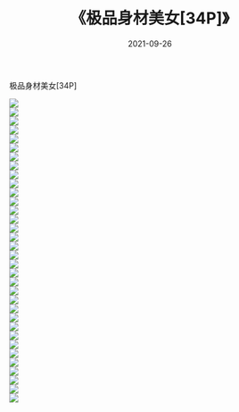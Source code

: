 ﻿---
layout: post
title:  《极品身材美女[34P]》
date:   2021-09-26
img: http://img.660000.xyz/Sharelink/性感/2021/极品身材美女[34P]/000.jpg
categories: [美女, 清纯, 唯美]
---

极品身材美女[34P]

  ![](http://img.660000.xyz/Sharelink/性感/2021/极品身材美女[34P]/001.jpg) <br> ![](http://img.660000.xyz/Sharelink/性感/2021/极品身材美女[34P]/002.jpg) <br> ![](http://img.660000.xyz/Sharelink/性感/2021/极品身材美女[34P]/003.jpg) <br> ![](http://img.660000.xyz/Sharelink/性感/2021/极品身材美女[34P]/004.jpg) <br> ![](http://img.660000.xyz/Sharelink/性感/2021/极品身材美女[34P]/005.jpg) <br> ![](http://img.660000.xyz/Sharelink/性感/2021/极品身材美女[34P]/006.jpg) <br> ![](http://img.660000.xyz/Sharelink/性感/2021/极品身材美女[34P]/007.jpg) <br> ![](http://img.660000.xyz/Sharelink/性感/2021/极品身材美女[34P]/008.jpg) <br> ![](http://img.660000.xyz/Sharelink/性感/2021/极品身材美女[34P]/009.jpg) <br> ![](http://img.660000.xyz/Sharelink/性感/2021/极品身材美女[34P]/010.jpg) <br> ![](http://img.660000.xyz/Sharelink/性感/2021/极品身材美女[34P]/011.jpg) <br> ![](http://img.660000.xyz/Sharelink/性感/2021/极品身材美女[34P]/012.jpg) <br> ![](http://img.660000.xyz/Sharelink/性感/2021/极品身材美女[34P]/013.jpg) <br> ![](http://img.660000.xyz/Sharelink/性感/2021/极品身材美女[34P]/014.jpg) <br> ![](http://img.660000.xyz/Sharelink/性感/2021/极品身材美女[34P]/015.jpg) <br> ![](http://img.660000.xyz/Sharelink/性感/2021/极品身材美女[34P]/016.jpg) <br> ![](http://img.660000.xyz/Sharelink/性感/2021/极品身材美女[34P]/017.jpg) <br> ![](http://img.660000.xyz/Sharelink/性感/2021/极品身材美女[34P]/018.jpg) <br> ![](http://img.660000.xyz/Sharelink/性感/2021/极品身材美女[34P]/019.jpg) <br> ![](http://img.660000.xyz/Sharelink/性感/2021/极品身材美女[34P]/020.jpg) <br> ![](http://img.660000.xyz/Sharelink/性感/2021/极品身材美女[34P]/021.jpg) <br> ![](http://img.660000.xyz/Sharelink/性感/2021/极品身材美女[34P]/022.jpg) <br> ![](http://img.660000.xyz/Sharelink/性感/2021/极品身材美女[34P]/023.jpg) <br> ![](http://img.660000.xyz/Sharelink/性感/2021/极品身材美女[34P]/024.jpg) <br> ![](http://img.660000.xyz/Sharelink/性感/2021/极品身材美女[34P]/025.jpg) <br> ![](http://img.660000.xyz/Sharelink/性感/2021/极品身材美女[34P]/026.jpg) <br> ![](http://img.660000.xyz/Sharelink/性感/2021/极品身材美女[34P]/027.jpg) <br> ![](http://img.660000.xyz/Sharelink/性感/2021/极品身材美女[34P]/028.jpg) <br> ![](http://img.660000.xyz/Sharelink/性感/2021/极品身材美女[34P]/029.jpg) <br> ![](http://img.660000.xyz/Sharelink/性感/2021/极品身材美女[34P]/030.jpg) <br> ![](http://img.660000.xyz/Sharelink/性感/2021/极品身材美女[34P]/031.jpg) <br> ![](http://img.660000.xyz/Sharelink/性感/2021/极品身材美女[34P]/032.jpg) <br> ![](http://img.660000.xyz/Sharelink/性感/2021/极品身材美女[34P]/033.jpg) <br> ![](http://img.660000.xyz/Sharelink/性感/2021/极品身材美女[34P]/034.jpg) <br>